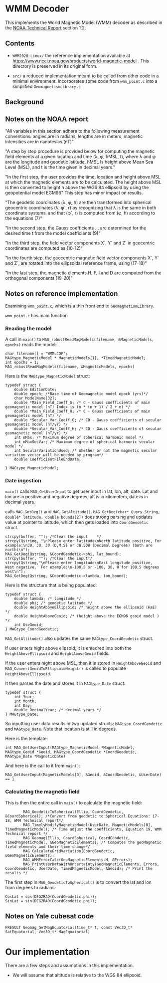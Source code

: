 # WMM Decoder

This implements the World Magnetic Model (WMM) decoder as described in the [NOAA Technical Report](https://repository.library.noaa.gov/view/noaa/24390) section 1.2. 

## Contents

- `WMM2020_Linux/` the reference implementation available at https://www.ncei.noaa.gov/products/world-magnetic-model . This directory is preserved in its original form.

- `src/` a reduced implementation meant to be called from other code in a minimal environment. Incorporates some code from `wmm_point.c` into a simplified `GeomagnetismLibrary.c`

## Background



## Notes on the NOAA report

"All variables in this section adhere to the following measurement conventions: angles are in radians, lengths are in meters, magnetic intensities are in nanoteslas (nT)"

"A step by step procedure is provided below for computing the magnetic field elements at a given location and time (λ, φ, hMSL, t), where λ and φ are the longitude and geodetic latitude, hMSL is height above Mean Sea Level (MSL), and t is the time given in decimal years."

"In the first step, the user provides the time, location and height above MSL at which the magnetic elements are to be calculated. The height above MSL is then converted to height h above the WGS 84 ellipsoid by using the geopotential model EGM96" This step has minor impact on results.

"The geodetic coordinates (λ, φ, h) are then transformed into spherical geocentric coordinates (λ, φ´, r) by recognizing that λ is the same in both coordinate systems, and that (φ´, r) is computed from (φ, h) according to the equations (7)"

"In the second step, the Gauss coefficients ... are determined for the desired time t from the model coefficients (9)"

"In the third step, the field vector components X´, Y´ and Z´ in geocentric coordinates are computed
as (10-12)"

"In the fourth step, the geocentric magnetic field vector components X´, Y´ and Z´, are rotated into the ellipsoidal reference frame, using (17-18)"

"In the last step, the magnetic elements H, F, I and D are computed from the orthogonal components (19-20)"

## Notes on reference implementation

Examining `wmm_point.c`, which is a thin front end to `GeomagnetismLibrary`.

`wmm_point.c` has main function

### Reading the model

A call in `main()` to `MAG_robustReadMagModels(filename, &MagneticModels, epochs)` reads the model:

    char filename[] = "WMM.COF";
    MAGtype_MagneticModel * MagneticModels[1], *TimedMagneticModel;
    int epochs = 1;
    MAG_robustReadMagModels(filename, &MagneticModels, epochs)

Here is the `MAGtype_MagneticModel` struct:

    typedef struct {
        double EditionDate;
        double epoch; /*Base time of Geomagnetic model epoch (yrs)*/
        char ModelName[32];
        double *Main_Field_Coeff_G; /* C - Gauss coefficients of main geomagnetic model (nT) Index is (n * (n + 1) / 2 + m) */
        double *Main_Field_Coeff_H; /* C - Gauss coefficients of main geomagnetic model (nT) */
        double *Secular_Var_Coeff_G; /* CD - Gauss coefficients of secular geomagnetic model (nT/yr) */
        double *Secular_Var_Coeff_H; /* CD - Gauss coefficients of secular geomagnetic model (nT/yr) */
        int nMax; /* Maximum degree of spherical harmonic model */
        int nMaxSecVar; /* Maximum degree of spherical harmonic secular model */
        int SecularVariationUsed; /* Whether or not the magnetic secular variation vector will be needed by program*/
        double CoefficientFileEndDate; 
        
    } MAGtype_MagneticModel;



### Date ingestion

`main()` calls `MAG_GetUserInput` to get user input in lat, lon, alt, date. Lat and lon are in positive and negative degrees, alt is in kilometers, date is in decimal years.

calls `MAG_GetDeg()` and `MAG_GetAltitude()`. `MAG_GetDeg(char* Query_String, double* latitude, double bounds[2])` does strong parsing and updates value at pointer to latitude, which then gets loaded into `CoordGeodetic` struct.

    strcpy(buffer, ""); /*Clear the input    */
    strcpy(Qstring, "\nPlease enter latitude\nNorth latitude positive, For example:\n30, 30, 30 (D,M,S) or 30.508 (Decimal Degrees) (both are north)\n");
    MAG_GetDeg(Qstring, &CoordGeodetic->phi, lat_bound);
    strcpy(buffer, ""); /*Clear the input*/
    strcpy(Qstring,"\nPlease enter longitude\nEast longitude positive, West negative.  For example:\n-100.5 or -100, 30, 0 for 100.5 degrees west\n");
    MAG_GetDeg(Qstring, &CoordGeodetic->lambda, lon_bound);

Here is the structure that is being populated:

    typedef struct {
        double lambda; /* longitude */
        double phi; /* geodetic latitude */
        double HeightAboveEllipsoid; /* height above the ellipsoid (HaE) */
        double HeightAboveGeoid; /* (height above the EGM96 geoid model ) */
        int UseGeoid;
    } MAGtype_CoordGeodetic;

`MAG_GetAltitude()` also updates the same `MAGtype_CoordGeodetic` struct.

If user enters hight above elipsoid, it is entedred into both the `HeightAboveEllipsoid` and `HeightAboveGeoid` fields.

If the user enters hight above MSL, then it is stored in `HeightAboveGeoid` and `MAG_ConvertGeoidToEllipsoidHeight()` is called to populate `HeightAboveEllipsoid`. 

It then parses the date and stores it in `MAGtype_Date` struct:

    typedef struct {
        int Year;
        int Month;
        int Day;
        double DecimalYear; /* decimal years */
    } MAGtype_Date;

So inputting user data results in two updated structs: `MAGtype_CoordGeodetic` and `MAGtype_Date`. Note that location is still in degrees.

Here is the template:

    int MAG_GetUserInput(MAGtype_MagneticModel *MagneticModel, MAGtype_Geoid *Geoid, MAGtype_CoordGeodetic *CoordGeodetic, MAGtype_Date *MagneticDate)

And here is the call to it from `main()`:

    MAG_GetUserInput(MagneticModels[0], &Geoid, &CoordGeodetic, &UserDate) == 1

### Calculating the magnetic field

This is then the entire call in `main()` to calculate the magnetic field:

            MAG_GeodeticToSpherical(Ellip, CoordGeodetic, &CoordSpherical); /*Convert from geodetic to Spherical Equations: 17-18, WMM Technical report*/
            MAG_TimelyModifyMagneticModel(UserDate, MagneticModels[0], TimedMagneticModel); /* Time adjust the coefficients, Equation 19, WMM Technical report */
            MAG_Geomag(Ellip, CoordSpherical, CoordGeodetic, TimedMagneticModel, &GeoMagneticElements); /* Computes the geoMagnetic field elements and their time change*/
            MAG_CalculateGridVariation(CoordGeodetic, &GeoMagneticElements);
            MAG_WMMErrorCalc(GeoMagneticElements.H, &Errors);
            MAG_PrintUserDataWithUncertainty(GeoMagneticElements, Errors, CoordGeodetic, UserDate, TimedMagneticModel, &Geoid); /* Print the results */

The first step in `MAG_GeodeticToSpherical()` is to convert the lat and lon from degrees to radians:

    CosLat = cos(DEG2RAD(CoordGeodetic.phi));
    SinLat = sin(DEG2RAD(CoordGeodetic.phi));

## Notes on Yale cubesat code

`FRESULT Geomag_GetMagEquatorial(time_t* t, const Vec3D_t* SatEquatorial, Vec3D_t* MagEquatorial)`

# Our implementation

There are a few steps and assumptions in this implementation.


- We will assume that altitude is relative to the WGS 84 ellipsoid.